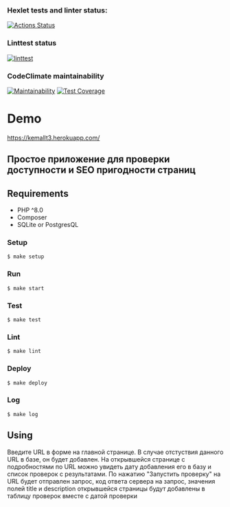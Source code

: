 ### Hexlet tests and linter status:
[![Actions Status](https://github.com/kemallt/php-project-lvl3/workflows/hexlet-check/badge.svg)](https://github.com/kemallt/php-project-lvl3/actions)
### Linttest status
[![linttest](https://github.com/kemallt/php-project-lvl3/actions/workflows/linttest.yml/badge.svg)](https://github.com/kemallt/php-project-lvl3/actions/workflows/linttest.yml)
### CodeClimate maintainability
[![Maintainability](https://api.codeclimate.com/v1/badges/1e37ea63cb8cca0db1df/maintainability)](https://codeclimate.com/github/kemallt/php-project-lvl3/maintainability)
[![Test Coverage](https://api.codeclimate.com/v1/badges/1e37ea63cb8cca0db1df/test_coverage)](https://codeclimate.com/github/kemallt/php-project-lvl3/test_coverage)

# Demo
https://kemallt3.herokuapp.com/

## Простое приложение для проверки доступности и SEO пригодности страниц

## Requirements
* PHP ^8.0
* Composer
* SQLite or PostgresQL

### Setup
```shell
$ make setup
```
### Run
```shell
$ make start
```
### Test
```shell
$ make test
```
### Lint
```shell
$ make lint
```
### Deploy
```shell
$ make deploy
```
### Log
```shell
$ make log
```

## Using
Введите URL в форме на главной странице. В случае отстуствия данного URL в базе, он будет добавлен.
На открывшейся странице с подробностями по URL можно увидеть дату добавления его в базу и список проверок с результатами.
По нажатию "Запустить проверку" на URL будет отправлен запрос, код ответа сервера на запрос, значения полей title и description открывшейся страницы будут добавлены в таблицу проверок вместе с датой проверки
